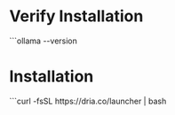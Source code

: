 <h1>Verify Installation</h1>
```ollama --version
<h1>Installation</h1>
```curl -fsSL https://dria.co/launcher | bash
